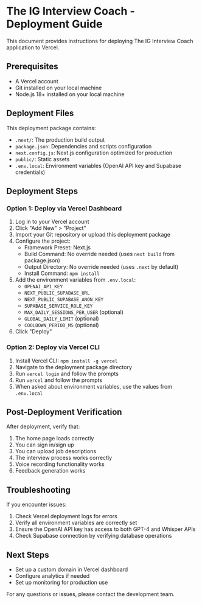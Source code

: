 # The IG Interview Coach - Deployment Guide

This document provides instructions for deploying The IG Interview Coach application to Vercel.

## Prerequisites

- A Vercel account
- Git installed on your local machine
- Node.js 18+ installed on your local machine

## Deployment Files

This deployment package contains:

- `.next/`: The production build output
- `package.json`: Dependencies and scripts configuration
- `next.config.js`: Next.js configuration optimized for production
- `public/`: Static assets
- `.env.local`: Environment variables (OpenAI API key and Supabase credentials)

## Deployment Steps

### Option 1: Deploy via Vercel Dashboard

1. Log in to your Vercel account
2. Click "Add New" > "Project"
3. Import your Git repository or upload this deployment package
4. Configure the project:
   - Framework Preset: Next.js
   - Build Command: No override needed (uses `next build` from package.json)
   - Output Directory: No override needed (uses `.next` by default)
   - Install Command: `npm install`
5. Add the environment variables from `.env.local`:
   - `OPENAI_API_KEY`
   - `NEXT_PUBLIC_SUPABASE_URL`
   - `NEXT_PUBLIC_SUPABASE_ANON_KEY`
   - `SUPABASE_SERVICE_ROLE_KEY`
   - `MAX_DAILY_SESSIONS_PER_USER` (optional)
   - `GLOBAL_DAILY_LIMIT` (optional)
   - `COOLDOWN_PERIOD_MS` (optional)
6. Click "Deploy"

### Option 2: Deploy via Vercel CLI

1. Install Vercel CLI: `npm install -g vercel`
2. Navigate to the deployment package directory
3. Run `vercel login` and follow the prompts
4. Run `vercel` and follow the prompts
5. When asked about environment variables, use the values from `.env.local`

## Post-Deployment Verification

After deployment, verify that:

1. The home page loads correctly
2. You can sign in/sign up
3. You can upload job descriptions
4. The interview process works correctly
5. Voice recording functionality works
6. Feedback generation works

## Troubleshooting

If you encounter issues:

1. Check Vercel deployment logs for errors
2. Verify all environment variables are correctly set
3. Ensure the OpenAI API key has access to both GPT-4 and Whisper APIs
4. Check Supabase connection by verifying database operations

## Next Steps

- Set up a custom domain in Vercel dashboard
- Configure analytics if needed
- Set up monitoring for production use

For any questions or issues, please contact the development team.
